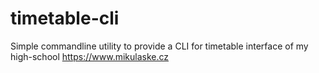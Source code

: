 # timetable-cli
Simple commandline utility to provide a CLI for timetable interface of my high-school https://www.mikulaske.cz
